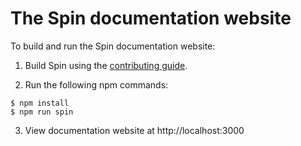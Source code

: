 # The Spin documentation website

To build and run the Spin documentation website:

1. Build Spin using the [contributing guide](./content/contributing.md).

2. Run the following npm commands:

```
$ npm install
$ npm run spin
```

3. View documentation website at http://localhost:3000
